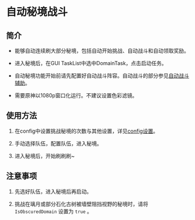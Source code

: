 # 自动秘境战斗

## 简介

- 能够自动连续刷大部分秘境，包括自动开始挑战、自动战斗和自动领取奖励。

- 进入秘境后，在GUI TaskList中选中DomainTask，点击启动任务。

- 自动秘境功能开始前请先配置好自动战斗阵容。自动战斗的部分参见[自动战斗辅助](combat_assi.md)。

- 需要原神以1080p窗口化运行。不建议设置色彩滤镜。

## 使用方法

1. 在config中设置挑战秘境的次数与其他设置，详见[config设置](config.md)。

2. 手动选择队伍，配置队伍，进入秘境。

3. 进入秘境后，开始刷刷刷~

## 注意事项

1. 先选好队伍，进入秘境后再启动。

2. 挑战在璃月或部分石化古树被墙壁阻挡视野的秘境时，请将 `IsObscuredDomain` 设置为 `true` 。
